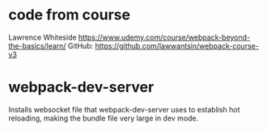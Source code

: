 # code from course
Lawrence Whiteside
https://www.udemy.com/course/webpack-beyond-the-basics/learn/
GitHub: https://github.com/lawwantsin/webpack-course-v3

# webpack-dev-server
Installs websocket file that webpack-dev-server uses to establish hot reloading, making the bundle file very large in dev mode.
